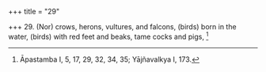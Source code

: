 +++
title = "29"

+++
29. (Nor) crows, herons, vultures, and falcons, (birds) born in the water, (birds) with red feet and beaks, tame cocks and pigs, [^27] 


[^27]:  Āpastamba I, 5, 17, 29, 32, 34, 35; Yājñavalkya I, 173.
